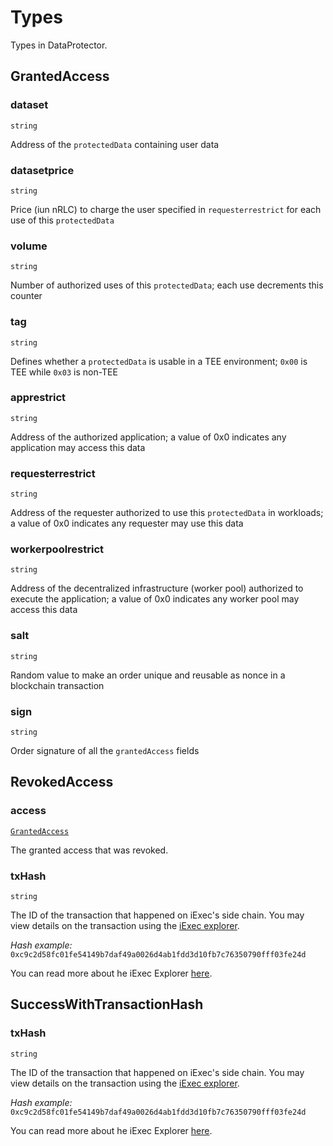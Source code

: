 # Types

Types in DataProtector.

## GrantedAccess

### dataset

`string`

Address of the `protectedData` containing user data

### datasetprice

`string`

Price (iun nRLC) to charge the user specified in `requesterrestrict` for each
use of this `protectedData`

### volume

`string`

Number of authorized uses of this `protectedData`; each use decrements this
counter

### tag

`string`

Defines whether a `protectedData` is usable in a TEE environment; `0x00` is TEE
while `0x03` is non-TEE

### apprestrict

`string`

Address of the authorized application; a value of 0x0 indicates any application
may access this data

### requesterrestrict

`string`

Address of the requester authorized to use this `protectedData` in workloads; a
value of 0x0 indicates any requester may use this data

### workerpoolrestrict

`string`

Address of the decentralized infrastructure (worker pool) authorized to execute
the application; a value of 0x0 indicates any worker pool may access this data

### salt

`string`

Random value to make an order unique and reusable as nonce in a blockchain
transaction

### sign

`string`

Order signature of all the `grantedAccess` fields

## RevokedAccess

### access

[`GrantedAccess`](./types.md#grantedaccess)

The granted access that was revoked.

### txHash

`string`

The ID of the transaction that happened on iExec's side chain. You may view
details on the transaction using the [iExec explorer](https://explorer.iex.ec).

_Hash example:_
`0xc9c2d58fc01fe54149b7daf49a0026d4ab1fdd3d10fb7c76350790fff03fe24d`

You can read more about he iExec Explorer
[here](https://protocol.docs.iex.ec/for-developers/toolbox/iexec-explorer).

## SuccessWithTransactionHash

### txHash

`string`

The ID of the transaction that happened on iExec's side chain. You may view
details on the transaction using the [iExec explorer](https://explorer.iex.ec).

_Hash example:_
`0xc9c2d58fc01fe54149b7daf49a0026d4ab1fdd3d10fb7c76350790fff03fe24d`

You can read more about he iExec Explorer
[here](https://protocol.docs.iex.ec/for-developers/toolbox/iexec-explorer).
